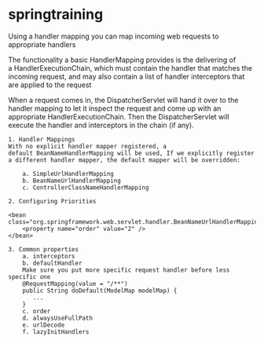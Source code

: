 # springtraining
Using a handler mapping you can map incoming web requests to appropriate handlers

The functionality a basic HandlerMapping provides is the delivering of a HandlerExecutionChain, which must contain the handler that matches the incoming request, and may also contain a list of handler interceptors that are applied to the request


When a request comes in, the DispatcherServlet will hand it over to the handler mapping to let it inspect the request and come up with an appropriate HandlerExecutionChain. Then the DispatcherServlet will execute the handler and interceptors in the chain (if any).

	1. Handler Mappings
	With no explicit handler mapper registered, a default BeanNameHandlerMapping will be used, If we explicitly register a different handler mapper, the default mapper will be overridden:
	
		a. SimpleUrlHandlerMapping 
		b. BeanNameUrlHandlerMapping
		c. ControllerClassNameHandlerMapping

	2. Configuring Priorities

	<bean class="org.springframework.web.servlet.handler.BeanNameUrlHandlerMapping">
	    <property name="order" value="2" />
	</bean>

	3. Common properties
		a. interceptors
		b. defaultHandler
		Make sure you put more specific request handler before less specific one
		@RequestMapping(value = "/**")
		public String doDefault(ModelMap modelMap) {
		   ...
		}
		c. order
		d. alwaysUseFullPath
		e. urlDecode
		f. lazyInitHandlers
